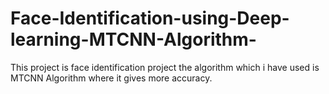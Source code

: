# Face-Identification-using-Deep-learning-MTCNN-Algorithm-
This project is face identification project the algorithm which i have used is MTCNN Algorithm where it gives more accuracy.
